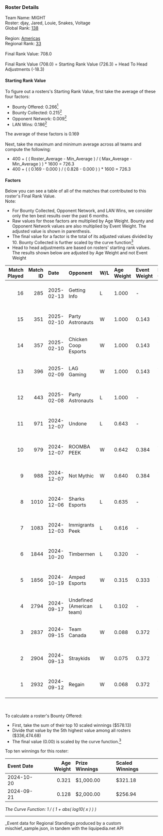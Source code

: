 ### Roster Details<br />
Team Name: MIGHT<br />
Roster: djay, Jared, Louie, Snakes, Voltage<br />
Global Rank: [138](../../standings_global_2025_03_01.md)<br />
<br />
Region: [Americas]( ../../standings_americas_2025_03_01.md)<br />
Regional Rank: [33]( ../../standings_americas_2025_03_01.md)<br />
<br />
Final Rank Value:  708.0<br />
<br />
Final Rank Value (708.0) = Starting Rank Value (726.3) + Head To Head Adjustments (-18.3)<br />

#### Starting Rank Value<br />
To figure out a rosters's Starting Rank Value, first take the average of these four factors:<br />
- Bounty Offered: 0.266[<sup>1</sup>](#table2)
- Bounty Collected: 0.215[<sup>2</sup>](#table1)
- Opponent Network: 0.009[<sup>2</sup>](#table1)
- LAN Wins: 0.186[<sup>2</sup>](#table1)

The average of these factors is 0.169<br />
<br />
Next, take the maximum and minimum average across all teams and compute the following:<br />
- 400 + ( ( Roster_Average - Min_Average ) / ( Max_Average - Min_Average ) ) * 1600 = 726.3
- 400 + ( ( 0.169 - 0.000 ) / ( 0.828 - 0.000 ) ) * 1600 = 726.3


#### Factors<br />
Below you can see a table of all of the matches that contributed to this roster's Final Rank Value.<br />
Note:<br />

- For Bounty Collected, Opponent Network, and LAN Wins, we consider only the ten best results over the past 6 months.
- Raw values for those factors are multiplied by Age Weight. Bounty and Opponent Network values are also multiplied by Event Weight. The adjusted value is shown in parenthesis.
- The final value for a factor is the total of its adjusted values divided by 10. Bounty Collected is further scaled by the curve function[<sup>3</sup>](#curveFunction)
- Head to head adjustments are based on rosters' starting rank values. The results shown below are adjusted by Age Weight and not Event Weight
<span id="table1"></span><br />


| Match Played | Match ID | Date       | Opponent                  | W/L | Age Weight | Event Weight | Bounty Collected | Opponent Network | LAN Wins  | H2H Adj. | Roster                                    |
| -: | -: | :- | :- | :- | :- | :- | :- | :- | :- | -: | :- |
|           16 |      285 | 2025-02-13 | Getting Info              | L   | 1.000      | -            | -                | -                | -         |   -24.82 | djay, Jared, Louie, Snakes, Voltage       |
|           15 |      351 | 2025-02-10 | Party Astronauts          | W   | 1.000      | 0.143        | 0.008 (0.001)    | 0.430 (0.061)    | 0 (0.000) |    18.86 | djay, Jared, Louie, Snakes, Voltage       |
|           14 |      357 | 2025-02-10 | Chicken Coop Esports      | W   | 1.000      | 0.143        | 0.006 (0.001)    | 0.096 (0.014)    | 0 (0.000) |    11.78 | djay, Jared, Louie, Snakes, Voltage       |
|           13 |      396 | 2025-02-09 | LAG Gaming                | W   | 1.000      | 0.143        | 0.001 (0.000)    | 0.028 (0.004)    | 0 (0.000) |     9.92 | djay, Jared, Louie, Snakes, Voltage       |
|           12 |      443 | 2025-02-08 | Party Astronauts          | L   | 1.000      | -            | -                | -                | -         |   -12.65 | djay, Jared, Louie, Snakes, Voltage       |
|           11 |      971 | 2024-12-07 | Undone                    | L   | 0.643      | -            | -                | -                | -         |    -9.36 | djay, Louie, PwnAlone, REKMEISTER, Snakes |
|           10 |      979 | 2024-12-07 | ROOMBA PEEK               | W   | 0.642      | 0.384        | 0.000 (0.000)    | 0.038 (0.009)    | 1 (0.642) |     5.80 | djay, Louie, PwnAlone, REKMEISTER, Snakes |
|            9 |      988 | 2024-12-07 | Not Mythic                | W   | 0.640      | 0.384        | 0.000 (0.000)    | 0.000 (0.000)    | 1 (0.640) |     3.00 | djay, Louie, PwnAlone, REKMEISTER, Snakes |
|            8 |     1010 | 2024-12-06 | Sharks Esports            | L   | 0.635      | -            | -                | -                | -         |    -3.96 | djay, Louie, PwnAlone, REKMEISTER, Snakes |
|            7 |     1083 | 2024-12-03 | Immigrants Peek           | L   | 0.616      | -            | -                | -                | -         |   -11.83 | djay, Jonji, louie, PwnAlone, Snakes      |
|            6 |     1844 | 2024-10-20 | Timbermen                 | L   | 0.320      | -            | -                | -                | -         |    -5.87 | djay, Jonji, louie, PwnAlone, Snakes      |
|            5 |     1856 | 2024-10-19 | Amped Esports             | W   | 0.315      | 0.333        | 0.000 (0.000)    | 0.000 (0.000)    | 1 (0.315) |     1.38 | djay, Jonji, louie, PwnAlone, Snakes      |
|            4 |     2794 | 2024-09-17 | Undefined (American team) | L   | 0.102      | -            | -                | -                | -         |    -2.10 | djay, Jonji, louie, PwnAlone, Snakes      |
|            3 |     2837 | 2024-09-15 | Team Canada               | W   | 0.088      | 0.372        | 0.000 (0.000)    | 0.040 (0.001)    | 0 (0.000) |     0.72 | djay, Jonji, louie, PwnAlone, Snakes      |
|            2 |     2904 | 2024-09-13 | Straykids                 | W   | 0.075      | 0.372        | 0.000 (0.000)    | 0.004 (0.000)    | 0 (0.000) |     0.54 | djay, Jonji, louie, PwnAlone, Snakes      |
|            1 |     2932 | 2024-09-12 | Regain                    | W   | 0.068      | 0.372        | 0.000 (0.000)    | 0.005 (0.000)    | 0 (0.000) |     0.30 | djay, Jonji, louie, PwnAlone, Snakes      |

<br />
<span id="table2"></span><br />
To calculate a roster's Bounty Offered:<br />

- First, take the sum of their top 10 scaled winnings ($578.13)
- Divide that value by the 5th highest value among all rosters ($336,474.68)
- The final value (0.00) is scaled by the curve function.[<sup>3</sup>](#curveFunction)

Top ten winnings for this roster:<br />

| Event Date | Age Weight | Prize Winnings | Scaled Winnings |
| :- | -: | :- | :- |
| 2024-10-20 |      0.321 | $1,000.00      | $321.18         |
| 2024-09-21 |      0.128 | $2,000.00      | $256.94         |


<span id="curveFunction"></span>_The Curve Function: 1 / ( 1 + abs( log10( x ) ) )_<br />

---
_Event data for Regional Standings produced by a custom mischief_sample.json, in tandem with the liquipedia.net API<br />
